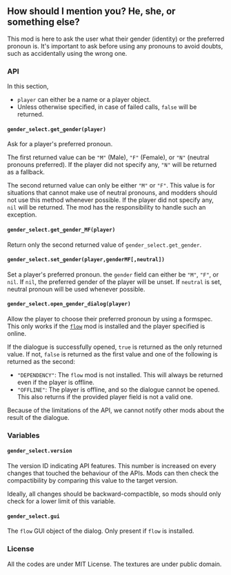 ## How should I mention you? He, she, or something else?
This mod is here to ask the user what their gender (identity) or the preferred pronoun is. It's important to ask before using any pronouns to avoid doubts, such as accidentally using the wrong one.

### API
In this section,

* `player` can either be a name or a player object.
* Unless otherwise specified, in case of failed calls, `false` will be returned.
#### `gender_select.get_gender(player)`
Ask for a player's preferred pronoun.

The first returned value can be `"M"` (Male), `"F"` (Female), or `"N"` (neutral pronouns preferred). If the player did not specify any, `"N"` will be returned as a fallback.

The second returned value can only be either `"M"` or `"F"`. This value is for situations that cannot make use of neutral pronouns, and modders should not use this method whenever possible. If the player did not specify any, `nil` will be returned. The mod has the responsibility to handle such an exception.

#### `gender_select.get_gender_MF(player)`
Return only the second returned value of `gender_select.get_gender`.

#### `gender_select.set_gender(player,genderMF[,neutral])`
Set a player's preferred pronoun. the `gender` field can either be `"M"`, `"F"`, or `nil`. If `nil`, the preferred gender of the player will be unset. If `neutral` is set, neutral pronoun will be used whenever possible.

#### `gender_select.open_gender_dialog(player)`
Allow the player to choose their preferred pronoun by using a formspec. This only works if the [`flow`](https://content.minetest.net/packages/luk3yx/flow/) mod is installed and the player specified is online.

If the dialogue is successfully opened, `true` is returned as the only returned value. If not, `false` is returned as the first value and one of the following is returned as the second:

* `"DEPENDENCY"`: The `flow` mod is not installed. This will always be returned even if the player is offline.
* `"OFFLINE"`: The player is offline, and so the dialogue cannot be opened. This also returns if the provided player field is not a valid one.

Because of the limitations of the API, we cannot notify other mods about the result of the dialogue.

### Variables
#### `gender_select.version`
The version ID indicating API features. This number is increased on every changes that touched the behaviour of the APIs. Mods can then check the compactibility by comparing this value to the target version.

Ideally, all changes should be backward-compactible, so mods should only check for a lower limit of this variable.

#### `gender_select.gui`
The `flow` GUI object of the dialog. Only present if `flow` is installed.

### License
All the codes are under MIT License. The textures are under public domain.
